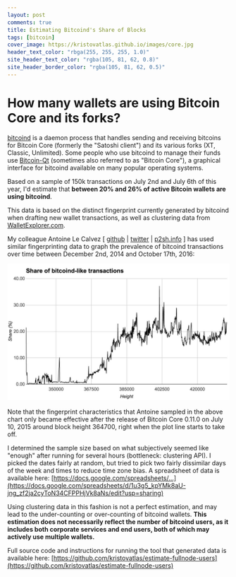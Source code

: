 ```yaml
---
layout: post
comments: true
title: Estimating Bitcoind's Share of Blocks
tags: [bitcoin]
cover_image: https://kristovatlas.github.io/images/core.jpg
header_text_color: "rbga(255, 255, 255, 1.0)"
site_header_text_color: "rgba(105, 81, 62, 0.8)"
site_header_border_color: "rgba(105, 81, 62, 0.5)"
---
```

# How many wallets are using Bitcoin Core and its forks?

[bitcoind](https://en.bitcoin.it/wiki/Bitcoind) is a daemon process that handles sending and receiving bitcoins for Bitcoin Core (formerly the "Satoshi client") and its various forks (XT, Classic, Unlimited). Some people who use bitcoind to manage their funds use [Bitcoin-Qt](https://en.bitcoin.it/w/index.php?title=Bitcoin_Core&amp;redirect=no) (sometimes also referred to as "Bitcoin Core"), a graphical interface for bitcoind available on many popular operating systems.

Based on a sample of 150k transactions on July 2nd and July 6th of this year, I'd estimate that **between 20% and 26% of active Bitcoin wallets are using bitcoind**.

This data is based on the distinct fingerprint currently generated by bitcoind when drafting new wallet transactions, as well as clustering data from [WalletExplorer.com](http://walletexplorer.com/)</a>.

My colleague Antoine Le Calvez [ [github](https://github.com/alecalve) | [twitter](https://twitter.com/khannib) | [p2sh.info](http://p2sh.info/) ] has used similar fingerprinting data to graph the prevalence of bitcoind transactions over time between December 2nd, 2014 and October 17th, 2016:

![Share of bitcoind-like transactions. Graph generated by Antoine Le Calvez of p2sh.info](images/share_bitcoind_like_txs.jpg)

Note that the fingerprint characteristics that Antoine sampled in the above chart only became effective after the release of Bitcoin Core 0.11.0 on July 10, 2015 around block height 364700, right when the plot line starts to take off.

I determined the sample size based on what subjectively seemed like "enough" after running for several hours (bottleneck: clustering API). I picked the dates fairly at random, but tried to pick two fairly dissimilar days of the week and times to reduce time zone bias. A spreadsheet of data is available here: [https://docs.google.com/spreadsheets/...](https://docs.google.com/spreadsheets/d/1u3g5_kpYMk8aU-jng_zf2ja2cyToN34CFPPHjVk8aNs/edit?usp=sharing)

Using clustering data in this fashion is not a perfect estimation, and may lead to the under-counting or over-counting of bitcoind wallets. **This estimation does not necessarily reflect the number of bitcoind users, as it includes both corporate services and end users, both of which may actively use multiple wallets.**

Full source code and instructions for running the tool that generated data is available here: [https://github.com/kristovatlas/estimate-fullnode-users](https://github.com/kristovatlas/estimate-fullnode-users)
